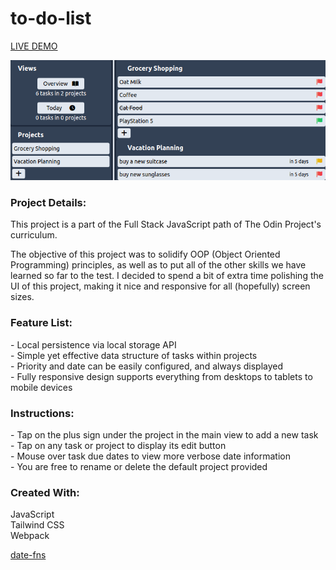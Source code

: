 # to-do-list

[LIVE DEMO](https://nekoliav.github.io/minimal-to-do/)

![Minimal To-Do Screenshot](/src/assets/images/mtdss.png "Minimal To-Do")

<h3>Project Details:</h3>
<p>This project is a part of the Full Stack JavaScript path of The Odin Project's curriculum.</p>
<p>The objective of this project was to solidify OOP (Object Oriented Programming) principles, as well as to put all of the other skills we have learned so far to the test. I decided to spend a bit of extra time polishing the UI of this project, making it nice and responsive for all (hopefully) screen sizes.</p>

<h3>Feature List:</h3>
- Local persistence via local storage API<br>
- Simple yet effective data structure of tasks within projects<br>
- Priority and date can be easily configured, and always displayed<br>
- Fully responsive design supports everything from desktops to tablets to mobile devices<br>

<h3>Instructions:</h3>
- Tap on the plus sign under the project in the main view to add a new task<br>
- Tap on any task or project to display its edit button<br>
- Mouse over task due dates to view more verbose date information<br>
- You are free to rename or delete the default project provided


<h3>Created With:</h3>
JavaScript</br>
Tailwind CSS</br>
Webpack</br>

[date-fns](https://date-fns.org/v2.28.0/docs/format/)

